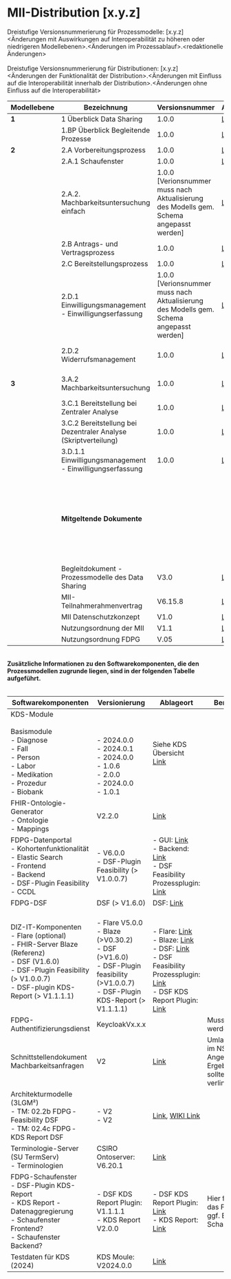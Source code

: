 # MII-Distribution [x.y.z]

Dreistufige Versionsnummerierung für Prozessmodelle: [x.y.z] <br>
<Änderungen mit Auswirkungen auf Interoperabilität zu höheren oder niedrigeren Modellebenen>.<Änderungen im Prozessablauf>.<redaktionelle Änderungen> <br>
<br>
Dreistufige Versionsnummerierung für Distributionen: [x.y.z] <br>
<Änderungen der Funktionalität der Distribution>.<Änderungen mit Einfluss auf die Interoperabilität innerhalb der Distribution>.<Änderungen ohne Einfluss auf die Interoperabilität> 

|Modellebene                    |Bezeichnung                  |Versionsnummer                  |Ablageort                  |Bemerkungen                  |
|-------------------------------|-----------------------------|--------------------------------|---------------------------|-----------------------------|
| **1**                             | 1 Überblick Data Sharing    | 1.0.0                          | [Link](https://tmfev.sharepoint.com/:b:/r/sites/tmf/mi-i/Taskforce%20Prozessmodelle/03%20Modelle/01%20Modellebene%201/1%20%C3%9Cberblick%20Data%20Sharing.pdf?csf=1&web=1&e=JeCa6H)| |
|                              | 1.BP Überblick Begleitende Prozesse | 1.0.0                  | [Link](https://tmfev.sharepoint.com/:b:/r/sites/tmf/mi-i/Taskforce%20Prozessmodelle/03%20Modelle/01%20Modellebene%201/1.BP%20%C3%9Cberblick%20Begleitende%20Prozesse.pdf?csf=1&web=1&e=tMdusw)|                             |
| **2** | 2.A Vorbereitungsprozess  | 1.0.0 | [Link](https://tmfev.sharepoint.com/:b:/r/sites/tmf/mi-i/Taskforce%20Prozessmodelle/03%20Modelle/02%20Modellebene%202/2.A%20Vorbereitungsprozess.pdf?csf=1&web=1&e=c17QZq) | |
|          | 2.A.1 Schaufenster| 1.0.0| [Link](https://tmfev.sharepoint.com/:b:/r/sites/tmf/mi-i/Taskforce%20Prozessmodelle/03%20Modelle/02%20Modellebene%202/2.A.1%20Schaufenster.pdf?csf=1&web=1&e=esXJCg)| |
|  | 2.A.2. Machbarkeitsuntersuchung einfach| 1.0.0 [Verionsnummer muss nach Aktualisierung des Modells gem. Schema angepasst werden]| [Link](https://tmfev.sharepoint.com/:b:/r/sites/tmf/mi-i/Taskforce%20Prozessmodelle/03%20Modelle/02%20Modellebene%202/2.A.2%20Machbarkeitsuntersuchung_einfach.pdf?csf=1&web=1&e=6sFz1x)| Modell überarbeitet, Beschluss ausstehend |
|  | 2.B Antrags- und Vertragsprozess  | 1.0.0 | [Link](https://tmfev.sharepoint.com/:b:/r/sites/tmf/mi-i/Taskforce%20Prozessmodelle/03%20Modelle/02%20Modellebene%202/2.B%20Antrags-_und_Vertragsprozess.pdf?csf=1&web=1&e=w9fqHF) | |
|  | 2.C Bereitstellungsprozess |  1.0.0 | [Link](https://tmfev.sharepoint.com/:b:/r/sites/tmf/mi-i/Taskforce%20Prozessmodelle/03%20Modelle/02%20Modellebene%202/2.C%20Bereitstellungsprozess.pdf?csf=1&web=1&e=Ajd7cV) | |
|  | 2.D.1 Einwilligungsmanagement - Einwilligungserfassung | 1.0.0 [Verionsnummer muss nach Aktualisierung des Modells gem. Schema angepasst werden] | [Link](https://tmfev.sharepoint.com/:b:/r/sites/tmf/mi-i/Taskforce%20Prozessmodelle/03%20Modelle/02%20Modellebene%202/Arbeitsversionen/2.D.1%20Einwilligungsmanagement%20-%20Einwilligungserfassung.pdf?csf=1&web=1&e=rYajwH) | Modell überarbeitet, Beschluss ausstehend |
|  | 2.D.2 Widerrufsmanagement | 1.0.0 | [Link](https://tmfev.sharepoint.com/:b:/r/sites/tmf/mi-i/Taskforce%20Prozessmodelle/03%20Modelle/02%20Modellebene%202/Arbeitsversionen/2.D.2%20Widerrufsmanagement.pdf?csf=1&web=1&e=yUTPGc) | neues Modell, Beschluss ausstehend |
| **3**| 3.A.2 Machbarkeitsuntersuchung| 1.0.0| [Link](https://tmfev.sharepoint.com/:b:/r/sites/tmf/mi-i/Taskforce%20Prozessmodelle/03%20Modelle/03%20Modellebene%203/3.A.2%20Machbarkeitsanfragen.pdf?csf=1&web=1&e=IyB7kO)| neues Modell, Beschluss ausstehend |
|  | 3.C.1 Bereitstellung bei Zentraler Analyse| 1.0.0| [Link](https://tmfev.sharepoint.com/:b:/r/sites/tmf/mi-i/Taskforce%20Prozessmodelle/03%20Modelle/03%20Modellebene%203/3.C.1%20Bereitstellung%20bei%20Zentraler%20Analyse%20V1.0.pdf?csf=1&web=1&e=tcUuNV) | |
|  | 3.C.2 Bereitstellung bei Dezentraler Analyse (Skriptverteilung) | 1.0.0 | [Link](https://tmfev.sharepoint.com/:b:/r/sites/tmf/mi-i/Taskforce%20Prozessmodelle/03%20Modelle/03%20Modellebene%203/3.C.1%20Bereitstellung%20bei%20Zentraler%20Analyse%20V1.0.pdf?csf=1&web=1&e=tcUuNV) | |
|  | 3.D.1.1 Einwilligungsmanagement - Einwilligungserfassung | 1.0.0 | [Link](https://tmfev.sharepoint.com/:b:/r/sites/tmf/mi-i/Taskforce%20Prozessmodelle/03%20Modelle/03%20Modellebene%203/Arbeitsversionen/3.D.1.1%20Einwilligungsmanagement%20-%20Einwilligungserfassung.pdf?csf=1&web=1&e=TxFivD)| neues Modell, Beschluss ausstehend|
| | **Mitgeltende Dokumente**| | | Die aufeglisteten Dokumente dienen als Grundlage für die erstellen Prozessmodelle, ohne Garantie auf Vollständigkeit| 
| | Begleitdokument - Prozessmodelle des Data Sharing| V3.0| [Link](https://tmfev.sharepoint.com/:b:/r/sites/tmf/mi-i/Taskforce%20Prozessmodelle/03%20Modelle/00%20Begleitdokument%20und%20Prozesslandkarte/Begleitdokument%20-%20Prozessmodelle%20des%20Data%20Sharing%20V3.0.pdf?csf=1&web=1&e=t5Do6f)| |
| | MII-Teilnahmerahmenvertrag | V6.15.8| [Link](https://tmfev.sharepoint.com/:b:/r/sites/tmf/mi-i/Aufbau%20und%20Vernetzungsphase/03_Datennutzung/Teilnahmerahmenvertrag/MII-TRV_v6.15.8.pdf?csf=1&web=1&e=QEZDWl)| |
| | MII Datenschutzkonzept| V1.0| [Link](https://www.medizininformatik-initiative.de/sites/default/files/2022-03/MII-Datenschutzkonzept_v1.0.pdf)| |
| | Nutzungsordnung der MII| V1.1| [Link](https://www.medizininformatik-initiative.de/sites/default/files/2020-12/MII_Nutzungsordnung_v1.1.pdf)| |
| | Nutzungsordnung FDPG| V.05| [Link](https://tmfev.sharepoint.com/:b:/r/sites/tmf/mi-i/Aufbau%20und%20Vernetzungsphase/03_Datennutzung/Nutzungsbedingungen_Machbarkeitsanfragen/Nutzungsbedingungen_MbA_V05.pdf?csf=1&web=1&e=CBh0Ez)| |

<br>**Zusätzliche Informationen zu den Softwarekomponenten, die den Prozessmodellen zugrunde liegen, sind in der folgenden Tabelle aufgeführt.**<br>
<br>

| **Softwarekomponenten** | Versionierung | Ablageort| Bemerkungen|
|--------------|--|--|--|
|KDS-Module <br><br> Basismodule <br> - Diagnose <br>- Fall <br>- Person <br>- Labor <br>- Medikation <br>- Prozedur <br>- Biobank|<br><br><br>- 2024.0.0 <br>- 2024.0.1 <br>- 2024.0.0 <br>- 1.0.6 <br>- 2.0.0 <br>- 2024.0.0 <br>- 1.0.1| Siehe KDS Übersicht <br> [Link](https://github.com/medizininformatik-initiative/kerndatensatz-meta/wiki/%C3%9Cbersicht-%C3%BCber-Versionen-der-Kerndatensatz%E2%80%90Module)| | 
|FHIR-Ontologie-Generator<br>- Ontologie <br>- Mappings| V2.2.0| [Link](https://github.com/medizininformatik-initiative/fhir-ontology-generator/releases/tag/v2.2.0)| |
|FDPG-Datenportal<br>- Kohortenfunktionalität<br>- Elastic Search<br>- Frontend<br>- Backend<br>- DSF-Plugin Feasibility<br>- CCDL |- V6.0.0 <br>- DSF-Plugin Feasibility (> V1.0.0.7)|- GUI: [Link](https://github.com/medizininformatik-initiative/feasibility-gui/releases) <br>- Backend: [Link](https://github.com/medizininformatik-initiative/feasibility-backend/releases) <br>- DSF Feasibility Prozessplugin: [Link](https://github.com/medizininformatik-initiative/mii-process-feasibility/releases) <br>| |
|FDPG-DSF | DSF (> V1.6.0)| DSF: [Link](https://github.com/datasharingframework/dsf/releases)| |
|DIZ-IT-Komponenten<br>- Flare (optional) <br>- FHIR-Server Blaze (Referenz)<br>- DSF (V1.6.0)<br>- DSF-Plugin Feasibility (> V1.0.0.7)<br>- DSF-plugin KDS-Report (> V1.1.1.1)|<br>- Flare V5.0.0<br>- Blaze (>V0.30.2)<br>- DSF (>V1.6.0)<br>- DSF-Plugin feasibility (>V1.0.0.7)<br>- DSF-Plugin KDS-Report (> V1.1.1.1)|<br><br>- Flare: [Link](https://github.com/medizininformatik-initiative/feasibility-deploy/releases)<br>- Blaze: [Link](https://github.com/samply/blaze/releases)<br>- DSF: [Link](https://github.com/datasharingframework/dsf/releases)<br>- DSF Feasibility Prozessplugin: [Link](https://github.com/medizininformatik-initiative/mii-process-feasibility/releases)<br>- DSF KDS Report Plugin: [Link](https://github.com/medizininformatik-initiative/mii-process-report/releases)| |
|FDPG-Authentifizierungsdienst | KeycloakVx.x.x | | Muss ergänzt werden|
|Schnittstellendokument Machbarkeitsanfragen| V2| [Link](https://tmfev.sharepoint.com/:w:/r/sites/tmf/mi-i/bergreifende%20Schnittstellen/06_Ergebnisse-Dokumente/Schnittstellendokument%20Machbarkeitsanfragen/MII-Beschreibung-von-Softwarekomponenten-f%C3%BCr-Machbarkeitsanfragen_V2.0.docx?d=w15bd22c9df6740e0b915ac38c55e7d74&csf=1&web=1&e=uysWa4)|Umlaufbeschluss im NSG Angenommen – Ergebnisdokument sollte noch verlinkt werden |
|Architekturmodelle (3LGM²) <br>- TM: 02.2b FDPG ‐ Feasibility DSF<br>- TM: 02.4c FDPG ‐ KDS Report DSF|- V2<br>- V2| [Link](https://github.com/medizininformatik-initiative/mii-architecture/releases/tag/MII-Gesamtarchitektur_v2.0), [WIKI Link](https://github.com/medizininformatik-initiative/mii-architecture/wiki)||  
|Terminologie-Server (SU TermServ)<br>- Terminologien| CSIRO Ontoserver: V6.20.1|[Link](https://ontoserver-ballot.mii-termserv.de/)| | 
|FDPG-Schaufenster <br>- DSF-Plugin KDS-Report<br>- KDS Report - Datenaggregierung<br>- Schaufenster Frontend?<br>- Schaufenster Backend?|- DSF KDS Report Plugin: V1.1.1.1<br>- KDS Report V2.0.0|- DSF KDS Report Plugin: [Link](https://github.com/medizininformatik-initiative/mii-process-report/releases) <br>- KDS Report:  [Link](https://github.com/medizininformatik-initiative/kds-report)|Hier fehlt noch das Frontend und ggf. Backend vom Schaufenster |   
|Testdaten für KDS (2024) |KDS Moule: V2024.0.0| [Link](https://github.com/medizininformatik-initiative/mii-testdata/tree/main/kds-testdata)| | 
